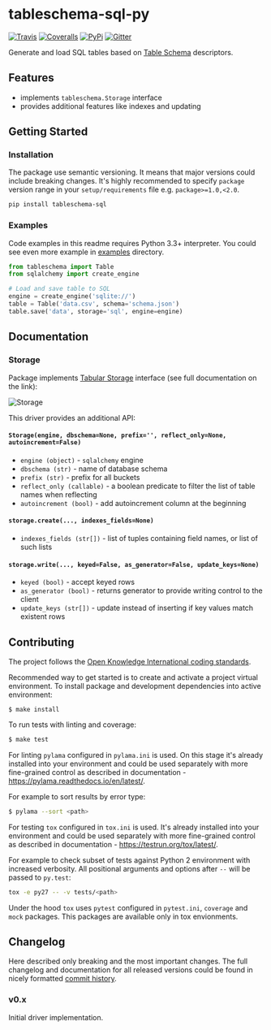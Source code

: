 # tableschema-sql-py

[![Travis](https://img.shields.io/travis/frictionlessdata/tableschema-sql-py/master.svg)](https://travis-ci.org/frictionlessdata/tableschema-sql-py)
[![Coveralls](http://img.shields.io/coveralls/frictionlessdata/tableschema-sql-py/master.svg)](https://coveralls.io/r/frictionlessdata/tableschema-sql-py?branch=master)
[![PyPi](https://img.shields.io/pypi/v/tableschema-sql.svg)](https://pypi.python.org/pypi/tableschema-sql)
[![Gitter](https://img.shields.io/gitter/room/frictionlessdata/chat.svg)](https://gitter.im/frictionlessdata/chat)

Generate and load SQL tables based on [Table Schema](http://specs.frictionlessdata.io/table-schema/) descriptors.

## Features

- implements `tableschema.Storage` interface
- provides additional features like indexes and updating

## Getting Started

### Installation

The package use semantic versioning. It means that major versions  could include breaking changes. It's highly recommended to specify `package` version range in your `setup/requirements` file e.g. `package>=1.0,<2.0`.

```bash
pip install tableschema-sql
```

### Examples

Code examples in this readme requires Python 3.3+ interpreter. You could see even more example in [examples](https://github.com/frictionlessdata/tableschema-sql-py/tree/master/examples) directory.

```python
from tableschema import Table
from sqlalchemy import create_engine

# Load and save table to SQL
engine = create_engine('sqlite://')
table = Table('data.csv', schema='schema.json')
table.save('data', storage='sql', engine=engine)
```

## Documentation

### Storage

Package implements [Tabular Storage](https://github.com/frictionlessdata/tableschema-py#storage) interface (see full documentation on the link):

![Storage](https://i.imgur.com/RQgrxqp.png)

This driver provides an additional API:

#### `Storage(engine, dbschema=None, prefix='', reflect_only=None, autoincrement=False)`
- `engine (object)` - `sqlalchemy` engine
- `dbschema (str)` - name of database schema
- `prefix (str)` - prefix for all buckets
- `reflect_only (callable)` - a boolean predicate to filter the list of table names when reflecting
- `autoincrement (bool)` - add autoincrement column at the beginning

#### `storage.create(..., indexes_fields=None)`

- `indexes_fields (str[])` - list of tuples containing field names, or list of such lists

#### `storage.write(..., keyed=False, as_generator=False, update_keys=None)`

- `keyed (bool)` - accept keyed rows
- `as_generator (bool)` - returns generator to provide writing control to the client
- `update_keys (str[])` - update instead of inserting if key values match existent rows

## Contributing

The project follows the [Open Knowledge International coding standards](https://github.com/okfn/coding-standards).

Recommended way to get started is to create and activate a project virtual environment.
To install package and development dependencies into active environment:

```
$ make install
```

To run tests with linting and coverage:

```bash
$ make test
```

For linting `pylama` configured in `pylama.ini` is used. On this stage it's already
installed into your environment and could be used separately with more fine-grained control
as described in documentation - https://pylama.readthedocs.io/en/latest/.

For example to sort results by error type:

```bash
$ pylama --sort <path>
```

For testing `tox` configured in `tox.ini` is used.
It's already installed into your environment and could be used separately with more fine-grained control as described in documentation - https://testrun.org/tox/latest/.

For example to check subset of tests against Python 2 environment with increased verbosity.
All positional arguments and options after `--` will be passed to `py.test`:

```bash
tox -e py27 -- -v tests/<path>
```

Under the hood `tox` uses `pytest` configured in `pytest.ini`, `coverage`
and `mock` packages. This packages are available only in tox envionments.

## Changelog

Here described only breaking and the most important changes. The full changelog and documentation for all released versions could be found in nicely formatted [commit history](https://github.com/frictionlessdata/tableschema-sql-py/commits/master).

### v0.x

Initial driver implementation.
